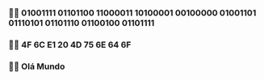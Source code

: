 ### 👴🏽 01001111 01101100 11000011 10100001 00100000 01001101 01110101 01101110 01100100 01101111
### 🧔🏽 4F 6C E1 20 4D 75 6E 64 6F
### 👶🏽 Olá Mundo
